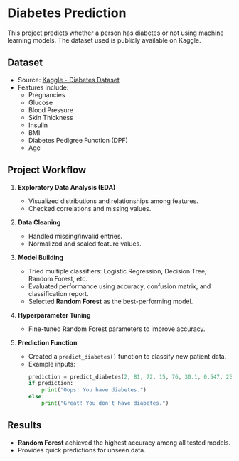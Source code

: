 # Diabetes Prediction 

This project predicts whether a person has diabetes or not using machine learning models. The dataset used is publicly available on Kaggle.  

##  Dataset  
- Source: [Kaggle - Diabetes Dataset](https://www.kaggle.com/johndasilva/diabetes)  
- Features include:
  - Pregnancies  
  - Glucose  
  - Blood Pressure  
  - Skin Thickness  
  - Insulin  
  - BMI  
  - Diabetes Pedigree Function (DPF)  
  - Age  

##  Project Workflow  
1. **Exploratory Data Analysis (EDA)**  
   - Visualized distributions and relationships among features.  
   - Checked correlations and missing values.  

2. **Data Cleaning**  
   - Handled missing/invalid entries.  
   - Normalized and scaled feature values.  

3. **Model Building**  
   - Tried multiple classifiers: Logistic Regression, Decision Tree, Random Forest, etc.  
   - Evaluated performance using accuracy, confusion matrix, and classification report.  
   - Selected **Random Forest** as the best-performing model.  

4. **Hyperparameter Tuning**  
   - Fine-tuned Random Forest parameters to improve accuracy.  

5. **Prediction Function**  
   - Created a `predict_diabetes()` function to classify new patient data.  
   - Example inputs:
     ```python
     prediction = predict_diabetes(2, 81, 72, 15, 76, 30.1, 0.547, 25)
     if prediction:
         print("Oops! You have diabetes.")
     else:
         print("Great! You don't have diabetes.")
     ```

##  Results  
- **Random Forest** achieved the highest accuracy among all tested models.  
- Provides quick predictions for unseen data.  
